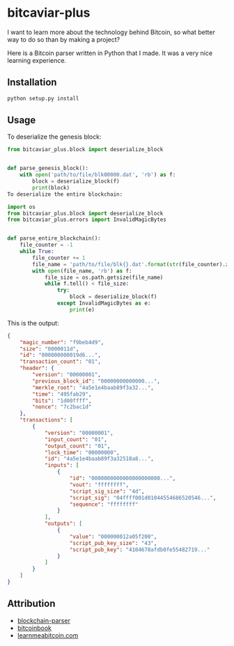 # bitcaviar-plus

I want to learn more about the technology behind Bitcoin, so what better way to do so than by making a project?

Here is a Bitcoin parser written in Python that I made. It was a very nice learning experience.

## Installation
```bash
python setup.py install
```

## Usage

To deserialize the genesis block:

```python
from bitcaviar_plus.block import deserialize_block


def parse_genesis_block():
    with open('path/to/file/blk00000.dat', 'rb') as f:
        block = deserialize_block(f)
        print(block)
To deserialize the entire blockchain:

import os
from bitcaviar_plus.block import deserialize_block
from bitcaviar_plus.errors import InvalidMagicBytes


def parse_entire_blockchain():
    file_counter = -1
    while True:
        file_counter += 1
        file_name = 'path/to/file/blk{}.dat'.format(str(file_counter).zfill(5))
        with open(file_name, 'rb') as f:
            file_size = os.path.getsize(file_name)
            while f.tell() < file_size:
                try:
                    block = deserialize_block(f)
                except InvalidMagicBytes as e:
                    print(e)

```

This is the output:

```json
{
    "magic_number": "f9beb4d9",
    "size": "0000011d",
    "id": "000000000019d6...",
    "transaction_count": "01",
    "header": {
        "version": "00000001",
        "previous_block_id": "00000000000000...",
        "merkle_root": "4a5e1e4baab89f3a32...",
        "time": "495fab29",
        "bits": "1d00ffff",
        "nonce": "7c2bac1d"
    },
    "transactions": [
        {
            "version": "00000001",
            "input_count": "01",
            "output_count": "01",
            "lock_time": "00000000",
            "id": "4a5e1e4baab89f3a32518a8...",
            "inputs": [
                {
                    "id": "0000000000000000000000...",
                    "vout": "ffffffff",
                    "script_sig_size": "4d",
                    "script_sig": "04ffff001d01044554686520546...",
                    "sequence": "ffffffff"
                }
            ],
            "outputs": [
                {
                    "value": "000000012a05f200",
                    "script_pub_key_size": "43",
                    "script_pub_key": "4104678afdb0fe55482719..."
                }
            ]
        }
    ]
}
```

## Attribution

-   [blockchain-parser](https://github.com/ragestack/blockchain-parser/blob/master/blockchain-parser.py)
-   [bitcoinbook](https://github.com/bitcoinbook/bitcoinbook)
-   [learnmeabitcoin.com](https://learnmeabitcoin.com/)

